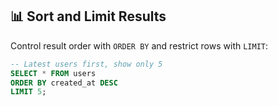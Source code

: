 ## 📊 Sort and Limit Results
Control result order with `ORDER BY` and restrict rows with `LIMIT`:

```sql
-- Latest users first, show only 5
SELECT * FROM users
ORDER BY created_at DESC
LIMIT 5;
```